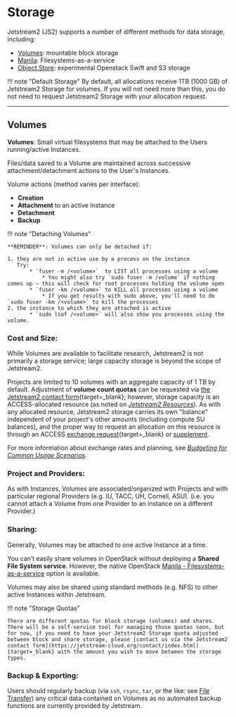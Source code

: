 # Storage

Jetstream2 (JS2) supports a number of different methods for data storage, including:

* [Volumes](#Volumes): mountable block storage
* [Manila](/general/manila): Filesystems-as-a-service
* [Object Store](/general/object): experimental Openstack Swift and S3 storage

!!! note "Default Storage"
    By default, all allocations receive 1TB (1000 GB) of Jetstream2 Storage for volumes. If you will not need more than this, you do not need to request Jetstream2 Storage with your allocation request.

---

## Volumes <a name="Volumes"></a>

**Volumes**: Small virtual filesystems that may be attached to the Users running/active Instances.

Files/data saved to a Volume are maintained across successive attachment/detachment actions to the User's Instances.

Volume actions (method varies per interface):

* **Creation**
* **Attachment** to an active Instance
* **Detachment**
* **Backup**

!!! note "Detaching Volumes"

    **REMINDER**: Volumes can only be detached if:

    1. they are not in active use by a process on the instance
       Try:
           * `fuser -m /<volume>`  to LIST all processes using a volume
               * You might also try `sudo fuser -m /volume` if nothing comes up – this will check for root processes holding the volume open
           * `fuser -km /<volume>` to KILL all processes using a volume
               * If you get results with sudo above, you'll need to do `sudo fuser -km /<volume>` to kill the processes
    2. the instance to which they are attached is active
           * `sudo lsof /<volume>` will also show you processes using the volume.


### Cost and Size:

While Volumes are available to facilitate research, Jetstream2 is not primarily a storage service; large capacity storage is beyond the scope of Jetstream2.

Projects are limited to 10 volumes with an aggregate capacity of 1 TB by default. Adjustment of **volume count quotas** can be requested via [the Jetstream2 contact form](https://jetstream-cloud.org/contact/index.html){target=_blank}; however, storage capacity is an ACCESS-allocated resource (as noted on *[Jetstream2 Resources](resources.md)*). As with any allocated resource, Jetstream2 storage carries its own "balance" independent of your project's other amounts (including compute SU balances), and the proper way to request an allocation on this resource is through an ACCESS [exchange request](https://allocations.access-ci.org/use-credits-overview){target=_blank} or [supplement](../alloc/supplement.md).

For more information about exchange rates and planning, see *[Budgeting for Common Usage Scenarios](../alloc/budgeting.md#storage)*.

### Project and Providers:

As with Instances, Volumes are associated/organized with Projects and with particular regional Providers (e.g. IU, TACC, UH, Cornell, ASU).
    (i.e. you cannot attach a Volume from one Provider to an instance on a different Provider.)

### Sharing:

Generally, Volumes may be attached to one active Instance at a time.

You can’t easily share volumes in OpenStack without deploying a **Shared File System service**. However, the native OpenStack [Manila - Filesystems-as-a-service](../general/manila/) option is available.

Volumes may also be shared using standard methods (e.g. NFS) to other active Instances within Jetstream.

!!! note "Storage Quotas"

    There are different quotas for block storage (volumes) and shares. There will be a self-service tool for managing those quotas soon, but for now, if you need to have your Jetstream2 Storage quota adjusted between block and share storage, please [contact us via the Jetstream2 contact form](https://jetstream-cloud.org/contact/index.html){target=_blank} with the amount you wish to move between the storage types.


### Backup & Exporting:

Users should regularly backup (via `ssh`, `rsync`, `tar`, or the like: see [File Transfer](../general/filetransfer)) any critical data contained on Volumes as no automated backup functions are currently provided by Jetstream. 
